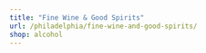 ```yaml
---
title: "Fine Wine & Good Spirits"
url: /philadelphia/fine-wine-and-good-spirits/
shop: alcohol
---
```

